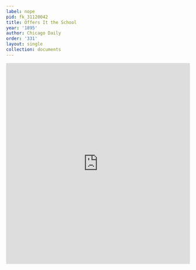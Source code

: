 ```yaml
---
label: nope
pid: fk_31120042
title: Offers It the School
year: '1895'
author: Chicago Daily
order: '331'
layout: single
collection: documents
---
```

<iframe src="https://northwestern.app.box.com/embed/s/w4nyhk3svajfchrh0tsz5su0ycm70ub5?sortColumn=date&view=list" width="100%" height="550" frameborder="0" allowfullscreen webkitallowfullscreen msallowfullscreen></iframe>
